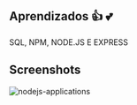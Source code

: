## Aprendizados  :thumbsup: :two_hearts:

SQL,
NPM,
NODE.JS E
EXPRESS

## Screenshots


![nodejs-applications](https://github.com/raquel999/Aplica-o-em-Node/assets/133993390/252ac23d-96f5-4b3d-bf04-7f9b7313e080)
